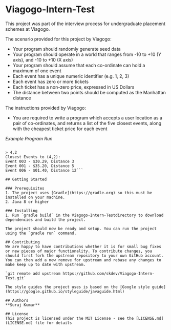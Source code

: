 # Viagogo-Intern-Test
This project was part of the interview process for undergraduate placement schemes at Viagogo. 

The scenario provided for this project by Viagogo:
- Your program should randomly generate seed data
- Your program should operate in a world that ranges from -10 to +10 (Y axis), and -10 to +10 (X axis)
- Your program should assume that each co-ordinate can hold a maximum of one event
- Each event has a unique numeric identifier (e.g. 1, 2, 3)
- Each event has zero or more tickets
- Each ticket has a non-zero price, expressed in US Dollars
- The distance between two points should be computed as the Manhattan distance

The instructions provided by Viagogo:
- You are required to write a program which accepts a user location as a pair of co-ordinates, and returns a list of the five closest events, along with the cheapest ticket price for each event

*Example Program Run*

```Please Input Coordinates:

> 4,2
Closest Events to (4,2):
Event 003 - $30.29, Distance 3
Event 001 - $35.20, Distance 5
Event 006 - $01.40, Distance 12```

## Getting Started

### Prerequisites
1. The project uses [Gradle](https://gradle.org) so this must be installed on your machine.
2. Java 8 or higher

### Installing
1. Run `gradle build` in the Viagogo-Intern-Testdirectory to download dependencies and build the project.

The project should now be ready and setup. You can run the project using the `gradle run` command.

## Contributing
We are happy to have contributions whether it is for small bug fixes or new pieces of major functionality. To contribute changes, you should first fork the upstream repository to your own GitHub account. You can then add a new remove for upstream and rebase any changes to
make keep up to date with upstream.

`git remote add upstream https://github.com/skdev/Viagogo-Intern-Test.git`

The style guides the project uses is based on the [Google style guide](https://google.github.io/styleguide/javaguide.html)

## Authors
**Suraj Kumar**

## License
This project is licensed under the MIT License - see the [LICENSE.md](LICENSE.md) file for details
